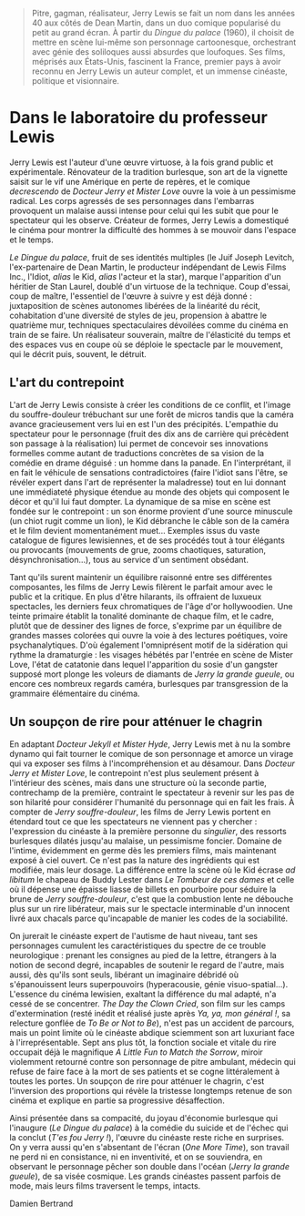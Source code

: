 > Pitre, gagman, réalisateur, Jerry Lewis se fait un nom dans les années 40 aux côtés de Dean Martin, dans un duo comique popularisé du petit au grand écran. À partir du _Dingue du palace_ (1960), il choisit de mettre en scène lui-même son personnage cartoonesque, orchestrant avec génie des soliloques aussi absurdes que loufoques. Ses films, méprisés aux États-Unis, fascinent la France, premier pays à avoir reconnu en Jerry Lewis un auteur complet, et un immense cinéaste, politique et visionnaire.

# Dans le laboratoire du professeur Lewis

Jerry Lewis est l'auteur d'une œuvre virtuose, à la fois grand public et expérimentale. Rénovateur de la tradition burlesque, son art de la vignette saisit sur le vif une Amérique en perte de repères, et le comique _decrescendo_ de _Docteur Jerry et Mister Love_ ouvre la voie à un pessimisme radical. Les corps agressés de ses personnages dans l'embarras provoquent un malaise aussi intense pour celui qui les subit que pour le spectateur qui les observe. Créateur de formes, Jerry Lewis a domestiqué le cinéma pour montrer la difficulté des hommes à se mouvoir dans l'espace et le temps.

_Le Dingue du palace_, fruit de ses identités multiples (le Juif Joseph Levitch, l'ex-partenaire de Dean Martin, le producteur indépendant de Lewis Films Inc., l'Idiot, _alias_ le Kid, _alias_ l'acteur et la star), marque l'apparition d'un héritier de Stan Laurel, doublé d'un virtuose de la technique. Coup d'essai, coup de maître, l'essentiel de l'œuvre à suivre y est déjà donné : juxtaposition de scènes autonomes libérées de la linéarité du récit, cohabitation d'une diversité de styles de jeu, propension à abattre le quatrième mur, techniques spectaculaires dévoilées comme du cinéma en train de se faire. Un réalisateur souverain, maître de l'élasticité du temps et des espaces vus en coupe où se déploie le spectacle par le mouvement, qui le décrit puis, souvent, le détruit.

## L'art du contrepoint

L'art de Jerry Lewis consiste à créer les conditions de ce conflit, et l'image du souffre-douleur trébuchant sur une forêt de micros tandis que la caméra avance gracieusement vers lui en est l'un des précipités. L'empathie du spectateur pour le personnage (fruit des dix ans de carrière qui précèdent son passage à la réalisation) lui permet de concevoir ses innovations formelles comme autant de traductions concrètes de sa vision de la comédie en drame déguisé : un homme dans la panade. En l'interprétant, il en fait le véhicule de sensations contradictoires (faire l'idiot sans l'être, se révéler expert dans l'art de représenter la maladresse) tout en lui donnant une immédiateté physique étendue au monde des objets qui composent le décor et qu'il lui faut dompter. La dynamique de sa mise en scène est fondée sur le contrepoint : un son énorme provient d'une source minuscule (un chiot rugit comme un lion), le Kid débranche le câble son de la caméra et le film devient momentanément muet... Exemples issus du vaste catalogue de figures lewisiennes, et de ses procédés tout à tour élégants ou provocants (mouvements de grue, zooms chaotiques, saturation, désynchronisation...), tous au service d'un sentiment obsédant.

Tant qu'ils surent maintenir un équilibre raisonné entre ses différentes composantes, les films de Jerry Lewis filèrent le parfait amour avec le public et la critique. En plus d'être hilarants, ils offraient de luxueux spectacles, les derniers feux chromatiques de l'âge d'or hollywoodien. Une teinte primaire établit la tonalité dominante de chaque film, et le cadre, plutôt que de dessiner des lignes de force, s'exprime par un équilibre de grandes masses colorées qui ouvre la voie à des lectures poétiques, voire psychanalytiques. D'où également l'omniprésent motif de la sidération qui rythme la dramaturgie : les visages hébétés par l'entrée en scène de Mister Love, l'état de catatonie dans lequel l'apparition du sosie d'un gangster supposé mort plonge les voleurs de diamants de _Jerry la grande gueule_, ou encore ces nombreux regards caméra, burlesques par transgression de la grammaire élémentaire du cinéma.

## Un soupçon de rire pour atténuer le chagrin

En adaptant _Docteur Jekyll et Mister Hyde_, Jerry Lewis met à nu la sombre dynamo qui fait tourner le comique de son personnage et amorce un virage qui va exposer ses films à l'incompréhension et au désamour. Dans _Docteur Jerry et Mister Love_, le contrepoint n'est plus seulement présent à l'intérieur des scènes, mais dans une structure où la seconde partie, contrechamp de la première, contraint le spectateur à revenir sur les pas de son hilarité pour considérer l'humanité du personnage qui en fait les frais. À compter de _Jerry souffre-douleur_, les films de Jerry Lewis portent en étendard tout ce que les spectateurs ne viennent pas y chercher : l'expression du cinéaste à la première personne du _singulier_, des ressorts burlesques dilatés jusqu'au malaise, un pessimisme foncier. Domaine de l'intime, évidemment en germe dès les premiers films, mais maintenant exposé à ciel ouvert. Ce n'est pas la nature des ingrédients qui est modifiée, mais leur dosage. La différence entre la scène où le Kid écrase _ad libitum_ le chapeau de Buddy Lester dans _Le Tombeur de ces dames_ et celle où il dépense une épaisse liasse de billets en pourboire pour séduire la brune de _Jerry souffre-douleur_, c'est que la combustion lente ne débouche plus sur un rire libérateur, mais sur le spectacle interminable d'un innocent livré aux chacals parce qu'incapable de manier les codes de la sociabilité.

On jurerait le cinéaste expert de l'autisme de haut niveau, tant ses personnages cumulent les caractéristiques du spectre de ce trouble neurologique : prenant les consignes au pied de la lettre, étrangers à la notion de second degré, incapables de soutenir le regard de l'autre, mais aussi, dès qu'ils sont seuls, libérant un imaginaire débridé où s'épanouissent leurs superpouvoirs (hyperacousie, génie visuo-spatial...). L'essence du cinéma lewisien, exaltant la différence du mal adapté, n'a cessé de se concentrer. _The Day the Clown Cried_, son film sur les camps d'extermination (resté inédit et réalisé juste après _Ya, ya, mon général !_, sa relecture gonflée de _To Be or Not to Be_), n'est pas un accident de parcours, mais un point limite où le cinéaste abdique sciemment son art luxuriant face à l'irreprésentable. Sept ans plus tôt, la fonction sociale et vitale du rire occupait déjà le magnifique _A Little Fun to Match the Sorrow_, miroir violemment retourné contre son personnage de pitre ambulant, médecin qui refuse de faire face à la mort de ses patients et se cogne littéralement à toutes les portes. Un soupçon de rire pour atténuer le chagrin, c'est l'inversion des proportions qui révèle la tristesse longtemps retenue de son cinéma et explique en partie sa progressive désaffection.

Ainsi présentée dans sa compacité, du joyau d'économie burlesque qui l'inaugure (_Le Dingue du palace_) à la comédie du suicide et de l'échec qui la conclut (_T'es fou Jerry !_), l'œuvre du cinéaste reste riche en surprises. On y verra aussi qu'en s'absentant de l'écran (_One More Time_), son travail ne perd ni en consistance, ni en inventivité, et on se souviendra, en observant le personnage pêcher son double dans l'océan (_Jerry la grande gueule_), de sa visée cosmique. Les grands cinéastes passent parfois de mode, mais leurs films traversent le temps, intacts.

Damien Bertrand
